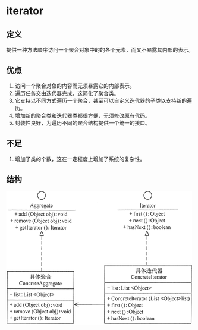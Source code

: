# iterator

## 定义

提供一种方法顺序访问一个聚合对象中的的各个元素，而又不暴露其内部的表示。

## 优点

1. 访问一个聚合对象的内容而无须暴露它的内部表示。
2. 遍历任务交由迭代器完成，这简化了聚合类。
3. 它支持以不同方式遍历一个聚合，甚至可以自定义迭代器的子类以支持新的遍历。
4. 增加新的聚合类和迭代器类都很方便，无须修改原有代码。
5. 封装性良好，为遍历不同的聚合结构提供一个统一的接口。

## 不足

1. 增加了类的个数，这在一定程度上增加了系统的复杂性。

## 结构

![img.png](img.png)